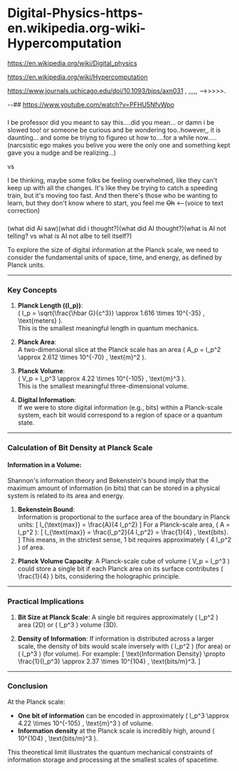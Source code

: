 # Digital-Physics-https-en.wikipedia.org-wiki-Hypercomputation

https://en.wikipedia.org/wiki/Digital_physics

https://en.wikipedia.org/wiki/Hypercomputation

https://www.journals.uchicago.edu/doi/10.1093/bjps/axn031 , ,,,,, -->>>>>.

--##
https://www.youtube.com/watch?v=PFHU5NfvWpo 


###
I be professor did you meant to say this....did you mean...
or damn i be slowed too!
or someone be curious and be wondering too..however,, it is daunting...
and some be triyng to figureo ut how to....for a while now.....(narcsistic ego makes you belive you were the only one and something kept gave you a nudge and be realizing...)

vs 

I be thinking, maybe some folks be feeling overwhelmed, like they can't keep up with all the changes. It's like they be trying to catch a speeding train, but it's moving too fast. And then there's those who be wanting to learn, but they don't know where to start, you feel me
~~Oh~~ <--(voice to text correction)


###

(what did Ai saw)(what did i thought?)(what did AI thought?)(what is AI not telling? vs what is AI not albe to tell itself?)


To explore the size of digital information at the Planck scale, we need to consider the fundamental units of space, time, and energy, as defined by Planck units.

---

### **Key Concepts**
1. **Planck Length (\(l_p\))**:  
   \( l_p = \sqrt{\frac{\hbar G}{c^3}} \approx 1.616 \times 10^{-35} \, \text{meters} \).  
   This is the smallest meaningful length in quantum mechanics.

2. **Planck Area**:  
   A two-dimensional slice at the Planck scale has an area \( A_p = l_p^2 \approx 2.612 \times 10^{-70} \, \text{m}^2 \).

3. **Planck Volume**:  
   \( V_p = l_p^3 \approx 4.22 \times 10^{-105} \, \text{m}^3 \).  
   This is the smallest meaningful three-dimensional volume.

4. **Digital Information**:  
   If we were to store digital information (e.g., bits) within a Planck-scale system, each bit would correspond to a region of space or a quantum state.

---

### **Calculation of Bit Density at Planck Scale**
#### Information in a Volume:
Shannon's information theory and Bekenstein's bound imply that the maximum amount of information (in bits) that can be stored in a physical system is related to its area and energy.

1. **Bekenstein Bound**:  
   Information is proportional to the surface area of the boundary in Planck units:
   \[
   I_{\text{max}} = \frac{A}{4 l_p^2}
   \]
   For a Planck-scale area, \( A = l_p^2 \):
   \[
   I_{\text{max}} = \frac{l_p^2}{4 l_p^2} = \frac{1}{4} \, \text{bits}.
   \]
   This means, in the strictest sense, 1 bit requires approximately \( 4 l_p^2 \) of area.

2. **Planck Volume Capacity**:
   A Planck-scale cube of volume \( V_p = l_p^3 \) could store a single bit if each Planck area on its surface contributes \( \frac{1}{4} \) bits, considering the holographic principle.

---

### **Practical Implications**
1. **Bit Size at Planck Scale**:
   A single bit requires approximately \( l_p^2 \) area (2D) or \( l_p^3 \) volume (3D).

2. **Density of Information**:
   If information is distributed across a larger scale, the density of bits would scale inversely with \( l_p^2 \) (for area) or \( l_p^3 \) (for volume). For example:
   \[
   \text{Information Density} \propto \frac{1}{l_p^3} \approx 2.37 \times 10^{104} \, \text{bits/m}^3.
   \]

---

### **Conclusion**
At the Planck scale:
- **One bit of information** can be encoded in approximately \( l_p^3 \approx 4.22 \times 10^{-105} \, \text{m}^3 \) of volume.
- **Information density** at the Planck scale is incredibly high, around \( 10^{104} \, \text{bits/m}^3 \).

This theoretical limit illustrates the quantum mechanical constraints of information storage and processing at the smallest scales of spacetime.
